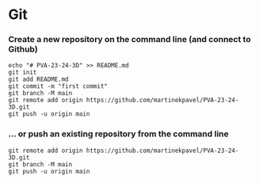 # Git

### Create a new repository on the command line (and connect to Github)

```
echo "# PVA-23-24-3D" >> README.md
git init
git add README.md
git commit -m "first commit"
git branch -M main
git remote add origin https://github.com/martinekpavel/PVA-23-24-3D.git
git push -u origin main
```

### ... or push an existing repository from the command line

```
git remote add origin https://github.com/martinekpavel/PVA-23-24-3D.git
git branch -M main
git push -u origin main
```
